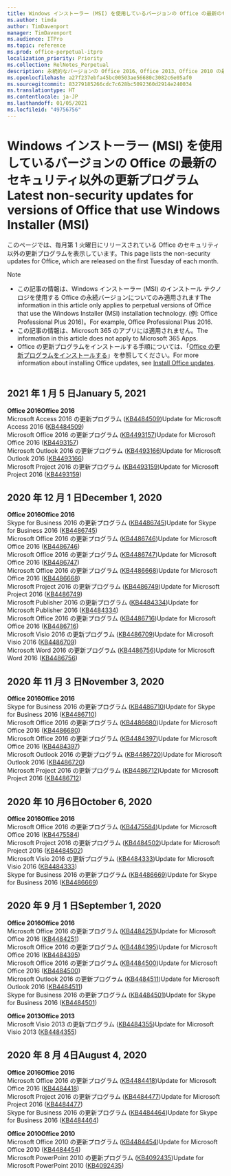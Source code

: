```yaml
---
title: Windows インストーラー (MSI) を使用しているバージョンの Office の最新のセキュリティ以外の更新プログラム
ms.author: timda
author: TimDavenport
manager: TimDavenport
ms.audience: ITPro
ms.topic: reference
ms.prod: office-perpetual-itpro
localization_priority: Priority
ms.collection: RelNotes_Perpetual
description: 永続的なバージョンの Office 2016、Office 2013、Office 2010 の最新のセキュリティ以外の更新プログラム情報へのリンクを IT 技術者に提供します
ms.openlocfilehash: a27f237ebfa45bc00503ae56680c3082c6e05af0
ms.sourcegitcommit: 83279185266cdc7c628bc5092360d2914e240034
ms.translationtype: HT
ms.contentlocale: ja-JP
ms.lasthandoff: 01/05/2021
ms.locfileid: "49756756"
---
```

# <a name="latest-non-security-updates-for-versions-of-office-that-use-windows-installer-msi"></a><span data-ttu-id="91100-103">Windows インストーラー (MSI) を使用しているバージョンの Office の最新のセキュリティ以外の更新プログラム</span><span class="sxs-lookup"><span data-stu-id="91100-103">Latest non-security updates for versions of Office that use Windows Installer (MSI)</span></span>

<span data-ttu-id="91100-104">このページでは、毎月第 1 火曜日にリリースされている Office のセキュリティ以外の更新プログラムを表示しています。</span><span class="sxs-lookup"><span data-stu-id="91100-104">This page lists the non-security updates for Office, which are released on the first Tuesday of each month.</span></span>

> [!NOTE]
> - <span data-ttu-id="91100-105">この記事の情報は、Windows インストーラー (MSI) のインストール テクノロジを使用する Office の永続バージョンについてのみ適用されます</span><span class="sxs-lookup"><span data-stu-id="91100-105">The information in this article only applies to perpetual versions of Office that use the Windows Installer (MSI) installation technology.</span></span> <span data-ttu-id="91100-106">(例: Office Professional Plus 2016)。</span><span class="sxs-lookup"><span data-stu-id="91100-106">For example, Office Professional Plus 2016.</span></span>
> - <span data-ttu-id="91100-107">この記事の情報は、Microsoft 365 のアプリには適用されません。</span><span class="sxs-lookup"><span data-stu-id="91100-107">The information in this article does not apply to Microsoft 365 Apps.</span></span>
> - <span data-ttu-id="91100-108">Office の更新プログラムをインストールする手順については、「[Office の更新プログラムをインストールする](https://support.office.com/article/2ab296f3-7f03-43a2-8e50-46de917611c5)」を参照してください。</span><span class="sxs-lookup"><span data-stu-id="91100-108">For more information about installing Office updates, see [Install Office updates](https://support.office.com/article/2ab296f3-7f03-43a2-8e50-46de917611c5).</span></span>
<br/><br/>

## <a name="january-5-2021"></a><span data-ttu-id="91100-109">2021 年 1 月 5 日</span><span class="sxs-lookup"><span data-stu-id="91100-109">January 5, 2021</span></span>
<span data-ttu-id="91100-110">**Office 2016**</span><span class="sxs-lookup"><span data-stu-id="91100-110">**Office 2016**</span></span></br>
<span data-ttu-id="91100-111">Microsoft Access 2016 の更新プログラム ([KB4484509](https://support.microsoft.com/help/4484509))</span><span class="sxs-lookup"><span data-stu-id="91100-111">Update for Microsoft Access 2016 ([KB4484509](https://support.microsoft.com/help/4484509))</span></span> </br>
<span data-ttu-id="91100-112">Microsoft Office 2016 の更新プログラム ([KB4493157](https://support.microsoft.com/help/4493157))</span><span class="sxs-lookup"><span data-stu-id="91100-112">Update for Microsoft Office 2016 ([KB4493157](https://support.microsoft.com/help/4493157))</span></span> </br>
<span data-ttu-id="91100-113">Microsoft Outlook 2016 の更新プログラム ([KB4493166](https://support.microsoft.com/help/4493166))</span><span class="sxs-lookup"><span data-stu-id="91100-113">Update for Microsoft Outlook 2016 ([KB4493166](https://support.microsoft.com/help/4493166))</span></span> </br>
<span data-ttu-id="91100-114">Microsoft Project 2016 の更新プログラム ([KB4493159](https://support.microsoft.com/help/4493159))</span><span class="sxs-lookup"><span data-stu-id="91100-114">Update for Microsoft Project 2016 ([KB4493159](https://support.microsoft.com/help/4493159))</span></span> </br>


## <a name="december-1-2020"></a><span data-ttu-id="91100-115">2020 年 12 月 1 日</span><span class="sxs-lookup"><span data-stu-id="91100-115">December 1, 2020</span></span>
<span data-ttu-id="91100-116">**Office 2016**</span><span class="sxs-lookup"><span data-stu-id="91100-116">**Office 2016**</span></span><br/>
<span data-ttu-id="91100-117">Skype for Business 2016 の更新プログラム ([KB4486745](https://support.microsoft.com/help/4486745))</span><span class="sxs-lookup"><span data-stu-id="91100-117">Update for Skype for Business 2016 ([KB4486745](https://support.microsoft.com/help/4486745))</span></span> <br/>
<span data-ttu-id="91100-118">Microsoft Office 2016 の更新プログラム ([KB4486746](https://support.microsoft.com/help/4486746))</span><span class="sxs-lookup"><span data-stu-id="91100-118">Update for Microsoft Office 2016 ([KB4486746](https://support.microsoft.com/help/4486746))</span></span> <br/> <span data-ttu-id="91100-119">Microsoft Office 2016 の更新プログラム ([KB4486747](https://support.microsoft.com/help/4486747))</span><span class="sxs-lookup"><span data-stu-id="91100-119">Update for Microsoft Office 2016 ([KB4486747](https://support.microsoft.com/help/4486747))</span></span> <br/> <span data-ttu-id="91100-120">Microsoft Office 2016 の更新プログラム ([KB4486668](https://support.microsoft.com/help/4486668))</span><span class="sxs-lookup"><span data-stu-id="91100-120">Update for Microsoft Office 2016 ([KB4486668](https://support.microsoft.com/help/4486668))</span></span> <br/>
<span data-ttu-id="91100-121">Microsoft Project 2016 の更新プログラム ([KB4486749](https://support.microsoft.com/help/4486749))</span><span class="sxs-lookup"><span data-stu-id="91100-121">Update for Microsoft Project 2016 ([KB4486749](https://support.microsoft.com/help/4486749))</span></span> <br/> <span data-ttu-id="91100-122">Microsoft Publisher 2016 の更新プログラム ([KB4484334](https://support.microsoft.com/help/4484334))</span><span class="sxs-lookup"><span data-stu-id="91100-122">Update for Microsoft Publisher 2016 ([KB4484334](https://support.microsoft.com/help/4484334))</span></span> <br/> <span data-ttu-id="91100-123">Microsoft Office 2016 の更新プログラム ([KB4486716](https://support.microsoft.com/help/4486716))</span><span class="sxs-lookup"><span data-stu-id="91100-123">Update for Microsoft Office 2016 ([KB4486716](https://support.microsoft.com/help/4486716))</span></span> <br/> <span data-ttu-id="91100-124">Microsoft Visio 2016 の更新プログラム ([KB4486709](https://support.microsoft.com/help/4486709))</span><span class="sxs-lookup"><span data-stu-id="91100-124">Update for Microsoft Visio 2016 ([KB4486709](https://support.microsoft.com/help/4486709))</span></span> <br/>
<span data-ttu-id="91100-125">Microsoft Word 2016 の更新プログラム ([KB4486756](https://support.microsoft.com/help/4486756))</span><span class="sxs-lookup"><span data-stu-id="91100-125">Update for Microsoft Word 2016 ([KB4486756](https://support.microsoft.com/help/4486756))</span></span> <br/> 


## <a name="november-3-2020"></a><span data-ttu-id="91100-126">2020 年 11 月 3 日</span><span class="sxs-lookup"><span data-stu-id="91100-126">November 3, 2020</span></span>
<span data-ttu-id="91100-127">**Office 2016**</span><span class="sxs-lookup"><span data-stu-id="91100-127">**Office 2016**</span></span><br/>
<span data-ttu-id="91100-128">Skype for Business 2016 の更新プログラム ([KB4486710](https://support.microsoft.com/help/4486710))</span><span class="sxs-lookup"><span data-stu-id="91100-128">Update for Skype for Business 2016 ([KB4486710](https://support.microsoft.com/help/4486710))</span></span> <br/>
<span data-ttu-id="91100-129">Microsoft Office 2016 の更新プログラム ([KB4486680](https://support.microsoft.com/help/4486680))</span><span class="sxs-lookup"><span data-stu-id="91100-129">Update for Microsoft Office 2016 ([KB4486680](https://support.microsoft.com/help/4486680))</span></span> <br/>
<span data-ttu-id="91100-130">Microsoft Office 2016 の更新プログラム ([KB4484397](https://support.microsoft.com/help/4484397))</span><span class="sxs-lookup"><span data-stu-id="91100-130">Update for Microsoft Office 2016 ([KB4484397](https://support.microsoft.com/help/4484397))</span></span> <br/>
<span data-ttu-id="91100-131">Microsoft Outlook 2016 の更新プログラム ([KB4486720](https://support.microsoft.com/help/4486720))</span><span class="sxs-lookup"><span data-stu-id="91100-131">Update for Microsoft Outlook 2016 ([KB4486720](https://support.microsoft.com/help/4486720))</span></span> <br/>
<span data-ttu-id="91100-132">Microsoft Project 2016 の更新プログラム ([KB4486712](https://support.microsoft.com/help/4486712))</span><span class="sxs-lookup"><span data-stu-id="91100-132">Update for Microsoft Project 2016 ([KB4486712](https://support.microsoft.com/help/4486712))</span></span> <br/>


## <a name="october-6-2020"></a><span data-ttu-id="91100-133">2020 年 10 月6日</span><span class="sxs-lookup"><span data-stu-id="91100-133">October 6, 2020</span></span>
<span data-ttu-id="91100-134">**Office 2016**</span><span class="sxs-lookup"><span data-stu-id="91100-134">**Office 2016**</span></span><br/>
<span data-ttu-id="91100-135">Microsoft Office 2016 の更新プログラム ([KB4475584](https://support.microsoft.com/help/4475584))</span><span class="sxs-lookup"><span data-stu-id="91100-135">Update for Microsoft Office 2016 ([KB4475584](https://support.microsoft.com/help/4475584))</span></span><br/>
<span data-ttu-id="91100-136">Microsoft Project 2016 の更新プログラム ([KB4484502](https://support.microsoft.com/help/4484502))</span><span class="sxs-lookup"><span data-stu-id="91100-136">Update for Microsoft Project 2016 ([KB4484502](https://support.microsoft.com/help/4484502))</span></span><br/>
<span data-ttu-id="91100-137">Microsoft Visio 2016 の更新プログラム ([KB4484333](https://support.microsoft.com/help/4484333))</span><span class="sxs-lookup"><span data-stu-id="91100-137">Update for Microsoft Visio 2016 ([KB4484333](https://support.microsoft.com/help/4484333))</span></span><br/>
<span data-ttu-id="91100-138">Skype for Business 2016 の更新プログラム ([KB4486669](https://support.microsoft.com/help/4486669))</span><span class="sxs-lookup"><span data-stu-id="91100-138">Update for Skype for Business 2016 ([KB4486669](https://support.microsoft.com/help/4486669))</span></span><br/> 

## <a name="september-1-2020"></a><span data-ttu-id="91100-139">2020 年 9 月 1 日</span><span class="sxs-lookup"><span data-stu-id="91100-139">September 1, 2020</span></span>
<span data-ttu-id="91100-140">**Office 2016**</span><span class="sxs-lookup"><span data-stu-id="91100-140">**Office 2016**</span></span><br/>
<span data-ttu-id="91100-141">Microsoft Office 2016 の更新プログラム ([KB4484251](https://support.microsoft.com/help/4484251))</span><span class="sxs-lookup"><span data-stu-id="91100-141">Update for Microsoft Office 2016 ([KB4484251](https://support.microsoft.com/help/4484251))</span></span><br/>
<span data-ttu-id="91100-142">Microsoft Office 2016 の更新プログラム ([KB4484395](https://support.microsoft.com/help/4484395))</span><span class="sxs-lookup"><span data-stu-id="91100-142">Update for Microsoft Office 2016 ([KB4484395](https://support.microsoft.com/help/4484395))</span></span><br/> <span data-ttu-id="91100-143">Microsoft Office 2016 の更新プログラム ([KB4484500](https://support.microsoft.com/help/4484500))</span><span class="sxs-lookup"><span data-stu-id="91100-143">Update for Microsoft Office 2016 ([KB4484500](https://support.microsoft.com/help/4484500))</span></span> <br/>
<span data-ttu-id="91100-144">Microsoft Outlook 2016 の更新プログラム ([KB4484511](https://support.microsoft.com/help/4484511))</span><span class="sxs-lookup"><span data-stu-id="91100-144">Update for Microsoft Outlook 2016 ([KB4484511](https://support.microsoft.com/help/4484511))</span></span> <br/>
<span data-ttu-id="91100-145">Skype for Business 2016 の更新プログラム ([KB4484501](https://support.microsoft.com/help/4484501))</span><span class="sxs-lookup"><span data-stu-id="91100-145">Update for Skype for Business 2016 ([KB4484501](https://support.microsoft.com/help/4484501))</span></span> <br/>

<span data-ttu-id="91100-146">**Office 2013**</span><span class="sxs-lookup"><span data-stu-id="91100-146">**Office 2013**</span></span><br/>
<span data-ttu-id="91100-147">Microsoft Visio 2013 の更新プログラム ([KB4484355](https://support.microsoft.com/help/4484355))</span><span class="sxs-lookup"><span data-stu-id="91100-147">Update for Microsoft Visio 2013 ([KB4484355](https://support.microsoft.com/help/4484355))</span></span><br/>

## <a name="august-4-2020"></a><span data-ttu-id="91100-148">2020 年 8 月 4日</span><span class="sxs-lookup"><span data-stu-id="91100-148">August 4, 2020</span></span>

<span data-ttu-id="91100-149">**Office 2016**</span><span class="sxs-lookup"><span data-stu-id="91100-149">**Office 2016**</span></span><br/>
<span data-ttu-id="91100-150">Microsoft Office 2016 の更新プログラム ([KB4484418](https://support.microsoft.com/help/4484418))</span><span class="sxs-lookup"><span data-stu-id="91100-150">Update for Microsoft Office 2016 ([KB4484418](https://support.microsoft.com/help/4484418))</span></span><br/> <span data-ttu-id="91100-151">Microsoft Project 2016 の更新プログラム ([KB4484477](https://support.microsoft.com/help/4484477))</span><span class="sxs-lookup"><span data-stu-id="91100-151">Update for Microsoft Project 2016 ([KB4484477](https://support.microsoft.com/help/4484477))</span></span><br/>
<span data-ttu-id="91100-152">Skype for Business 2016 の更新プログラム ([KB4484464](https://support.microsoft.com/help/4484464))</span><span class="sxs-lookup"><span data-stu-id="91100-152">Update for Skype for Business 2016 ([KB4484464](https://support.microsoft.com/help/4484464))</span></span><br/> 

<span data-ttu-id="91100-153">**Office 2010**</span><span class="sxs-lookup"><span data-stu-id="91100-153">**Office 2010**</span></span><br/>
<span data-ttu-id="91100-154">Microsoft Office 2010 の更新プログラム ([KB4484454](https://support.microsoft.com/help/4484454))</span><span class="sxs-lookup"><span data-stu-id="91100-154">Update for Microsoft Office 2010 ([KB4484454](https://support.microsoft.com/help/4484454))</span></span><br/> <span data-ttu-id="91100-155">Microsoft PowerPoint 2010 の更新プログラム ([KB4092435](https://support.microsoft.com/help/4092435))</span><span class="sxs-lookup"><span data-stu-id="91100-155">Update for Microsoft PowerPoint 2010 ([KB4092435](https://support.microsoft.com/help/4092435))</span></span><br/> 

</br>